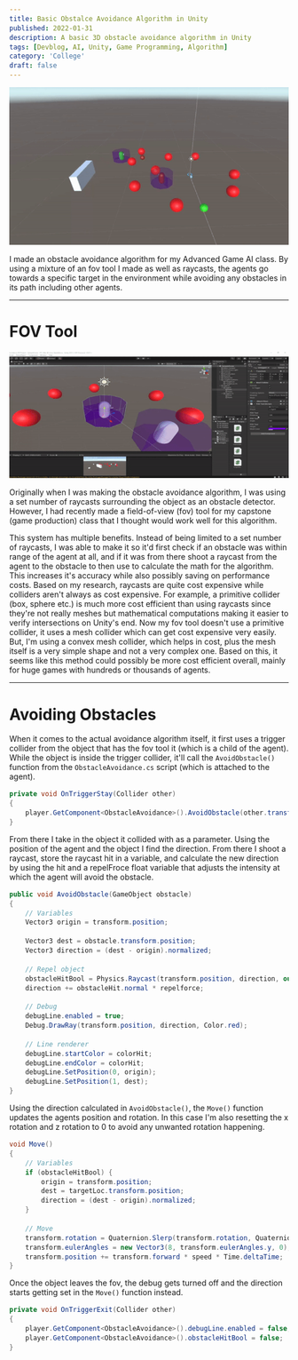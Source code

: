 ```yaml
---
title: Basic Obstalce Avoidance Algorithm in Unity
published: 2022-01-31
description: A basic 3D obstacle avoidance algorithm in Unity
tags: [Devblog, AI, Unity, Game Programming, Algorithm]
category: 'College'
draft: false
---
```


![Gif showing off the final product](src/assets/images/unity_obstacle_avoidance_basic/UnityBasicObstacleAvoidanceDemoGIF.gif)

I made an obstacle avoidance algorithm for my Advanced Game AI class. By using a mixture of an fov tool I made as well as raycasts, the agents go towards a specific target in the environment while avoiding any obstacles in its path including other agents.

---

# FOV Tool

![Gif showing off the FOV tool in the inspector](src/assets/images/unity_obstacle_avoidance_basic/UnityBasicObstacleAvoidanceFOVDemo.gif)

Originally when I was making the obstacle avoidance algorithm, I was using a set number of raycasts surrounding the object as an obstacle detector. However, I had recently made a field-of-view (fov) tool for my capstone (game production) class that I thought would work well for this algorithm.

This system has multiple benefits. Instead of being limited to a set number of raycasts, I was able to make it so it'd first check if an obstacle was within range of the agent at all, and if it was from there shoot a raycast from the agent to the obstacle to then use to calculate the math for the algorithm. This increases it's accuracy while also possibly saving on performance costs. Based on my research, raycasts are quite cost expensive while colliders aren't always as cost expensive. For example, a primitive collider (box, sphere etc.) is much more cost efficient than using raycasts since they're not really meshes but mathematical computations making it easier to verify intersections on Unity's end. Now my fov tool doesn't use a primitive collider, it uses a mesh collider which can get cost expensive very easily. But, I'm using a convex mesh collider, which helps in cost, plus the mesh itself is a very simple shape and not a very complex one. Based on this, it seems like this method could possibly be more cost efficient overall, mainly for huge games with hundreds or thousands of agents. 

---

# Avoiding Obstacles

When it comes to the actual avoidance algorithm itself, it first uses a trigger collider from the object that has the fov tool it (which is a child of the agent). While the object is inside the trigger collider, it'll call the `AvoidObstacle()` function from the `ObstacleAvoidance.cs` script (which is attached to the agent). 

```csharp
private void OnTriggerStay(Collider other)
{
    player.GetComponent<ObstacleAvoidance>().AvoidObstacle(other.transform.gameObject);
}
```

From there I take in the object it collided with as a parameter. Using the position of the agent and the object I find the direction. From there I shoot a raycast, store the raycast hit in a variable, and calculate the new direction by using the hit and a repelFroce float variable that adjusts the intensity at which the agent will avoid the obstacle.

```csharp
public void AvoidObstacle(GameObject obstacle)
{
    // Variables
    Vector3 origin = transform.position;

    Vector3 dest = obstacle.transform.position;
    Vector3 direction = (dest - origin).normalized;

    // Repel object
    obstacleHitBool = Physics.Raycast(transform.position, direction, out obstacleHit, fovObject.GetComponent<FOVTool>().distance);
    direction += obstacleHit.normal * repelforce;

    // Debug
    debugLine.enabled = true;
    Debug.DrawRay(transform.position, direction, Color.red);

    // Line renderer
    debugLine.startColor = colorHit;
    debugLine.endColor = colorHit;
    debugLine.SetPosition(0, origin);
    debugLine.SetPosition(1, dest);
}
```

Using the direction calculated in `AvoidObstacle()`, the `Move()` function updates the agents position and rotation. In this case I'm also resetting the x rotation and z rotation to 0 to avoid any unwanted rotation happening.

```csharp
void Move()
{
    // Variables
    if (obstacleHitBool) {
        origin = transform.position;
        dest = targetLoc.transform.position;
        direction = (dest - origin).normalized;
    }

    // Move
    transform.rotation = Quaternion.Slerp(transform.rotation, Quaternion.LookRotation(direction), rotateSpeed * Time.deltaTime);
    transform.eulerAngles = new Vector3(8, transform.eulerAngles.y, 0);
    transform.position += transform.forward * speed * Time.deltaTime;
}
```

Once the object leaves the fov, the debug gets turned off and the direction starts getting set in the `Move()` function instead.

```csharp
private void OnTriggerExit(Collider other)
{
    player.GetComponent<ObstacleAvoidance>().debugLine.enabled = false;
    player.GetComponent<ObstacleAvoidance>().obstacleHitBool = false;
}
```